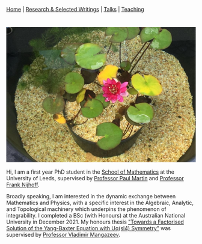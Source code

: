 [Home](https://benjimorris.github.io/)  |  [Research & Selected Writings](https://benjimorris.github.io/research.html)  |  [Talks](https://benjimorris.github.io/talks.html)  |  [Teaching](https://benjimorris.github.io/teaching.html)
#

![](pictures/Pic2.jpg)

Hi, I am a first year PhD student in the [School of Mathematics](https://eps.leeds.ac.uk/maths) at the University of Leeds, supervised by [Professor Paul Martin](http://www1.maths.leeds.ac.uk/~ppmartin/) and [Professor Frank Nijhoff](https://www1.maths.leeds.ac.uk/~frank/). 

Broadly speaking, I am interested in the dynamic exchange between Mathematics and Physics, with a specific interest in the Algebraic, Analytic, and Topological machinery which underpins the phenomenon of integrability. I completed a BSc (with Honours) at the Australian National University in December 2021. My honours thesis ["Towards a Factorised Solution of the Yang-Baxter Equation with Uq(sl4) Symmetry"](documents/thesis.pdf) was supervised by [Professor Vladimir Mangazeev](https://physics.anu.edu.au/contact/people/profile.php?ID=327).
